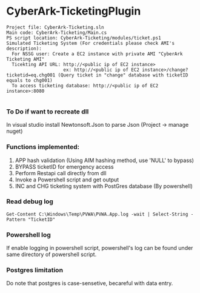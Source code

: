 # CyberArk-TicketingPlugin
```
Project file: CyberArk-Ticketing.sln 
Main code: CyberArk-Ticketing/Main.cs
PS script location: CyberArk-Ticketing/modules/ticket.ps1
Simulated Ticketing System (For credentials please check AMI's description): 
  For NSSG user: Create a EC2 instance with private AMI "CyberArk Ticketing AMI"
  Ticekting API URL: http://<public ip of EC2 instance>
                     ex: http://<public ip of EC2 instance>/change?ticketid=eq.chg001 (Query ticket in "change" database with ticketID equals to chg001)
  To access ticketing database: http://<public ip of EC2 instance>:8080
  
```

### To Do if want to recreate dll

In visual studio install Newtonsoft.Json to parse Json (Project -> manage nuget)

### Functions implemented:
1. APP hash validation (Using AIM hashing method, use 'NULL' to bypass)
2. BYPASS ticketID for emergency access
3. Perform Restapi call directly from dll
4. Invoke a Powershell script and get output
5. INC and CHG ticketing system with PostGres database (By powershell)

### Read debug log
```
Get-Content C:\Windows\Temp\PVWA\PVWA.App.log -wait | Select-String -Pattern "TicketID"
```

### Powershell log
If enable logging in powershell script, powershell's log can be found under same directory of powershell script.

### Postgres limitation
Do note that postgres is case-sensetive, becareful with data entry.
